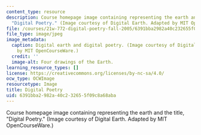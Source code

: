 ```yaml
---
content_type: resource
description: Course homepage image containing representing the earth and the title,
  "Digital Poetry." (Image courtesy of Digital Earth. Adapted by MIT OpenCourseWare.)
file: /courses/21w-772-digital-poetry-fall-2005/6391bba2982a40c232655f09c8a68aba_21w-772f05.jpg
file_type: image/jpeg
image_metadata:
  caption: Digital earth and digital poetry. (Image courtesy of Digital Earth. Adapted
    by MIT OpenCourseWare.)
  credit: ''
  image-alt: Four drawings of the Earth.
learning_resource_types: []
license: https://creativecommons.org/licenses/by-nc-sa/4.0/
ocw_type: OCWImage
resourcetype: Image
title: Digital Poetry
uid: 6391bba2-982a-40c2-3265-5f09c8a68aba
---
```

Course homepage image containing representing the earth and the title, "Digital Poetry." (Image courtesy of Digital Earth. Adapted by MIT OpenCourseWare.)